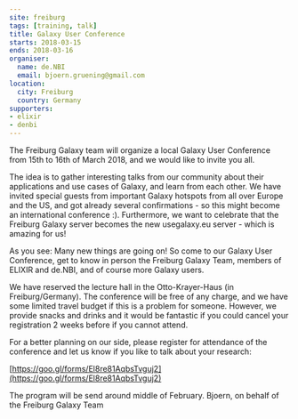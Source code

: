 ```yaml
---
site: freiburg
tags: [training, talk]
title: Galaxy User Conference
starts: 2018-03-15
ends: 2018-03-16
organiser:
  name: de.NBI
  email: bjoern.gruening@gmail.com
location:
  city: Freiburg
  country: Germany
supporters:
- elixir
- denbi
---
```


The Freiburg Galaxy team will organize a local Galaxy User Conference
from 15th to 16th of March 2018, and we would like to invite
you all.

The idea is to gather interesting talks from our community about their
applications and use cases of Galaxy, and learn from each other. We have
invited special guests from important Galaxy hotspots from all over
Europe and the US, and got already several confirmations  - so this
might become an international conference :).
Furthermore, we want to celebrate that the Freiburg Galaxy server
becomes the new usegalaxy.eu server - which is amazing for us!

As you see: Many new things are going on! So come to our Galaxy User
Conference, get to know in person the Freiburg Galaxy Team, members of
ELIXIR and de.NBI, and of course more Galaxy users.

We have reserved the lecture hall in the Otto-Krayer-Haus (in
Freiburg/Germany). The conference will be free of any charge, and we
have some limited travel budget if this is a problem for someone.
However, we provide snacks and drinks and it would be fantastic if you
could cancel your registration 2 weeks before if you cannot attend.

For a better planning on our side, please register for attendance of the
conference and let us know if you like to talk about your research:

[https://goo.gl/forms/El8re81AqbsTvguj2](https://goo.gl/forms/El8re81AqbsTvguj2)

The program will be send around middle of February.
Bjoern, on behalf of the Freiburg Galaxy Team
